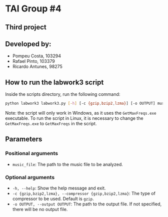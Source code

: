 # TAI Group #4
## Third project
## Developed by:
- Pompeu Costa, 103294
- Rafael Pinto, 103379
- Ricardo Antunes, 98275

## How to run the labwork3 script

Inside the scripts directory, run the following command:

```bash
python labwork3 labwork3.py [-h] [-c {gzip,bzip2,lzma}] [-o OUTPUT] music_file

```

Note: the script will only work in Windows, as it uses the `GetMaxFreqs.exe` executable. To run the script in Linux, it is necessary to change the `GetMaxFreqs.exe` to `GetMaxFreqs` in the script.

## Parameters

### Positional arguments
- `music_file`: The path to the music file to be analyzed.

### Optional arguments
- `-h, --help`: Show the help message and exit.
- `-c {gzip,bzip2,lzma}, --compressor {gzip,bzip2,lzma}`: The type of compressor to be used. Default is `gzip`.
- `-o OUTPUT, --output OUTPUT`: The path to the output file. If not specified, there will be no output file.